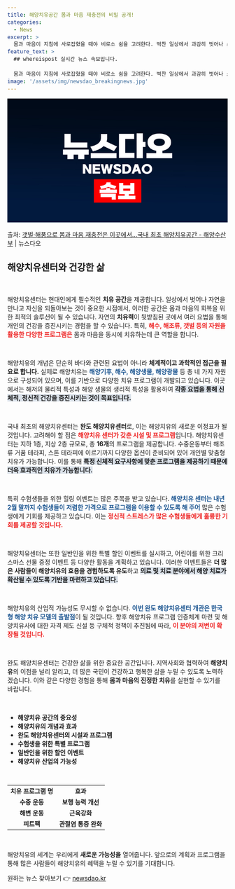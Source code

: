 ```yaml
---
title: 해양치유공간 몸과 마음 재충전의 비밀 공개!
categories:
  - News
excerpt: >
  몸과 마음이 지침에 사로잡혔을 때야 비로소 쉼을 고려한다. 벅찬 일상에서 과감히 벗어나 스스로를 들여다보는 …
feature_text: >
  ## whereispost 실시간 뉴스 속보입니다.

  몸과 마음이 지침에 사로잡혔을 때야 비로소 쉼을 고려한다. 벅찬 일상에서 과감히 벗어나 스스로를 들여다보는 …
image: '/assets/img/newsdao_breakingnews.jpg'
---
```


![뉴스다오 속보](/assets/img/newsdao_breakingnews.jpg)

<p>출처: <a href="https://newsdao.kr/2854" rel="dofollow">갯벌·해풍으로 몸과 마음 재충전은 이곳에서…국내 최초 해양치유공간 - 해양수산부</a> | 뉴스다오</p>

<h2 data-ke-size="size26">해양치유센터와 건강한 삶</h2>

<p data-ke-size="size16">&nbsp;</p>

해양치유센터는 현대인에게 필수적인 <b>치유 공간</b>을 제공합니다. 일상에서 벗어나 자연을 만나고 자신을 되돌아보는 것이 중요한 시점에서, 이러한 공간은 몸과 마음의 회복을 위한 최적의 솔루션이 될 수 있습니다. 자연의 <b>치유력</b>이 뒷받침된 곳에서 여러 요법을 통해 개인의 건강을 증진시키는 경험을 할 수 있습니다. 특히, <b><span style="color: #ee2323;">해수, 해조류, 갯벌 등의 자원을 활용한 다양한 프로그램은</span></b> 몸과 마음을 동시에 치유하는데 큰 역할을 합니다.

<p data-ke-size="size16">&nbsp;</p>

해양치유의 개념은 단순히 바다와 관련된 요법이 아니라 <b>체계적이고 과학적인 접근을 필요로 합니다.</b> 실제로 해양치유는 <b><span style="color: #1a5490;">해양기후, 해수, 해양생물, 해양광물</span></b> 등 총 네 가지 자원으로 구성되어 있으며, 이를 기반으로 다양한 치유 프로그램이 개발되고 있습니다. 이곳에서는 해저의 물리적 특성과 해양 생물의 생리적 특성을 활용하여 <b><span style="background-color: #21538527;">각종 요법을 통해 신체적, 정신적 건강을 증진시키는 것이 목표입니다.</span></b>

<p data-ke-size="size16">&nbsp;</p>

국내 최초의 해양치유센터는 <b>완도 해양치유센터</b>로, 이는 해양치유의 새로운 이정표가 될 것입니다. 고려해야 할 점은 <b><span style="color: #ee2323;">해양치유 센터가 갖춘 시설 및 프로그램</span></b>입니다. 해양치유센터는 지하 1층, 지상 2층 규모로, 총 <b>16개</b>의 프로그램을 제공합니다. 수중운동부터 해조류 거품 테라피, 스톤 테라피에 이르기까지 다양한 옵션이 준비되어 있어 개인별 맞춤형 치유가 가능합니다. 이를 통해 <b><span style="background-color: #21538527;">특정 신체적 요구사항에 맞춘 프로그램을 제공하기 때문에 더욱 효과적인 치유가 가능합니다.</span></b>

<p data-ke-size="size16">&nbsp;</p>

특히 수험생들을 위한 힐링 이벤트는 많은 주목을 받고 있습니다. <b><span style="color: #1a5490;">해양치유 센터는 내년 2월 말까지 수험생들이 저렴한 가격으로 프로그램을 이용할 수 있도록 해 주어</span></b> 많은 수험생에게 기회를 제공하고 있습니다. 이는 <b><span style="color: #ee2323;">정신적 스트레스가 많은 수험생들에게 훌륭한 기회를 제공할 것입니다.</span></b>

<p data-ke-size="size16">&nbsp;</p>

해양치유센터는 또한 일반인을 위한 특별 할인 이벤트를 실시하고, 어린이를 위한 크리스마스 선물 증정 이벤트 등 다양한 활동을 계획하고 있습니다. 이러한 이벤트들은 <b>더 많은 사람들이 해양치유의 효용을 경험하도록 유도</b>하고 <b><span style="background-color: #21538527;">의료 및 치료 분야에서 해양 치료가 확산될 수 있도록 기반을 마련하고 있습니다.</span></b>

<p data-ke-size="size16">&nbsp;</p>

해양치유의 산업적 가능성도 무시할 수 없습니다. <b><span style="color: #1a5490;">이번 완도 해양치유센터 개관은 한국형 해양 치유 모델의 출발점</span></b>이 될 것입니다. 향후 해양치유 프로그램 인증체계 마련 및 해양치유사에 대한 자격 제도 신설 등 구체적 정책이 추진됨에 따라, <b><span style="color: #ee2323;">이 분야의 저변이 확장될 것입니다.</span></b>

<p data-ke-size="size16">&nbsp;</p>

완도 해양치유센터는 건강한 삶을 위한 중요한 공간입니다. 지역사회와 협력하여 <b>해양치유</b>의 이점을 널리 알리고, 더 많은 국민이 건강하고 행복한 삶을 누릴 수 있도록 노력하겠습니다. 이와 같은 다양한 경험을 통해 <b>몸과 마음의 진정한 치유</b>를 실현할 수 있기를 바랍니다.

<p data-ke-size="size16">&nbsp;</p>

<ul>
<li><b>해양치유 공간의 중요성</b></li>
<li><b>해양치유의 개념과 효과</b></li>
<li><b>완도 해양치유센터의 시설과 프로그램</b></li>
<li><b>수험생을 위한 특별 프로그램</b></li>
<li><b>일반인을 위한 할인 이벤트</b></li>
<li><b>해양치유 산업의 가능성</b></li>
</ul>

<p data-ke-size="size16">&nbsp;</p>

<table style="border-collapse: collapse; width: 100%;"><tbody>
<tr>
<td style="text-align: center; height: 17px;"><b>치유 프로그램 명</b></td>
<td style="text-align: center; height: 17px;"><b>효과</b></td>
</tr>
<tr>
<td style="text-align: center; height: 17px;"><b>수중 운동</b></td>
<td style="text-align: center; height: 17px;"><b>보행 능력 개선</b></td>
</tr>
<tr>
<td style="text-align: center; height: 17px;"><b>해변 운동</b></td>
<td style="text-align: center; height: 17px;"><b>근육강화</b></td>
</tr>
<tr>
<td style="text-align: center; height: 17px;"><b>피트팩</b></td>
<td style="text-align: center; height: 17px;"><b>관절염 통증 완화</b></td>
</tr>
</tbody></table>

<p data-ke-size="size16">&nbsp;</p>

해양치유의 세계는 우리에게 <b>새로운 가능성을</b> 열어줍니다. 앞으로의 계획과 프로그램을 통해 많은 사람들이 해양치유의 혜택을 누릴 수 있기를 기대합니다. 

원하는 뉴스 찾아보기 👉 <a href="https://newsdao.kr" rel="dofollow">newsdao.kr</a>


